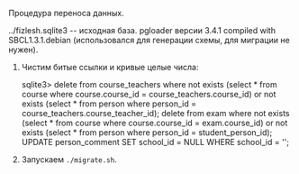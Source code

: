 Процедура переноса данных.

../fizlesh.sqlite3 -- исходная база.
pgloader версии 3.4.1 compiled with SBCL1.3.1.debian
(использовался для генерации схемы, для миграции не нужен).

1. Чистим битые ссылки и кривые целые числа:
    
    sqlite3> delete from course_teachers where not exists (select * from course where course.course_id = course_teachers.course_id) or not exists (select * from person where person_id = course_teachers.course_teacher_id);
             delete from exam where not exists (select * from course where course.course_id = exam.course_id) or not exists (select * from person where person_id = student_person_id);
             UPDATE person_comment SET school_id = NULL WHERE school_id = '';
2. Запускаем `./migrate.sh`.
